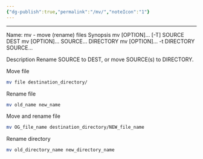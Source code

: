 ```yaml
---
{"dg-publish":true,"permalink":"/mv/","noteIcon":"1"}
---
```


---
Name: mv - move (rename) files
Synopsis
mv [OPTION]... [-T] SOURCE DEST
mv [OPTION]... SOURCE... DIRECTORY
mv [OPTION]... -t DIRECTORY SOURCE...

Description
Rename SOURCE to DEST, or move SOURCE(s) to DIRECTORY.

Move file
```bash
mv file destination_directory/
```

Rename file
```bash
mv old_name new_name
```

Move and rename file
```bash
mv OG_file_name destination_directory/NEW_file_name
```

Rename directory
```bash
mv old_directory_name new_directory_name
```

